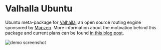 Valhalla Ubuntu
===============

Ubuntu meta-package for [Valhalla](https://github.com/valhalla), an open source
routing engine sponsored by [Mapzen](https://mapzen.com). More information about
the motivation behind this package and current plans can be found
[in this blog post](https://mapzen.com/blog/a-routing-engine-of-ones-own/).

![demo screenshot](https://mapzen-assets.s3.amazonaws.com/images/valhalla-package/biking.png)
